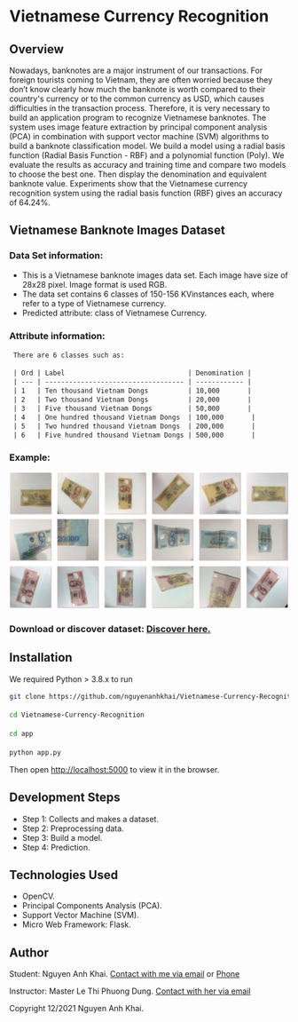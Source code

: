 # Vietnamese Currency Recognition

## Overview

Nowadays, banknotes are a major instrument of our transactions. For foreign tourists coming to Vietnam, they are often worried because they don’t know clearly how much the banknote is worth compared to their country's currency or to the common currency as USD, which causes difficulties in the transaction process. Therefore, it is very necessary to build an application program to recognize Vietnamese banknotes. The system uses image feature extraction by principal component analysis (PCA) in combination with support vector machine (SVM) algorithms to build a banknote classification model. We build a model using a radial basis function (Radial Basis Function - RBF) and a polynomial function (Poly). We evaluate the results as accuracy and training time and compare two models to choose the best one. Then display the denomination and equivalent banknote value. Experiments show that the Vietnamese currency recognition system using the radial basis function (RBF) gives an accuracy of 64.24%.

## Vietnamese Banknote Images Dataset

### Data Set information:

- This is a Vietnamese banknote images data set. Each image have size of 28x28 pixel. Image format is used RGB.
- The data set contains 6 classes of 150-156 KVinstances each, where refer to a type of Vietnamese currency.
- Predicted attribute: class of Vietnamese Currency.

### Attribute information:
     There are 6 classes such as:

     | Ord | Label                               | Denomination |
     | --- | ----------------------------------- | ------------ |
     | 1   | Ten thousand Vietnam Dongs          | 10,000       |
     | 2   | Two thousand Vietnam Dongs          | 20,000       |
     | 3   | Five thousand Vietnam Dongs         | 50,000       |
     | 4   | One hundred thousand Vietnam Dongs  | 100,000       |
     | 5   | Two hundred thousand Vietnam Dongs  | 200,000       |
     | 6   | Five hundred thousand Vietnam Dongs | 500,000       |

### Example:

![image](/screenshot/datasetExample.png)

### Download or discover dataset: [Discover here.](https://raw.githubusercontent.com/nguyenanhkhai/Vietnamese-Currency-Recognition/master/dataset/RGB.csv)

## Installation

We required Python > 3.8.x to run 

```sh
git clone https://github.com/nguyenanhkhai/Vietnamese-Currency-Recognition.git

cd Vietnamese-Currency-Recognition

cd app

python app.py
```
Then open [http://localhost:5000](http://localhost:5000) to view it in the browser.

## Development Steps

- Step 1: Collects and makes a dataset.
- Step 2: Preprocessing data.
- Step 3: Build a model.
- Step 4: Prediction.

## Technologies Used

- OpenCV.
- Principal Components Analysis (PCA).
- Support Vector Machine (SVM).
- Micro Web Framework: Flask.

## Author

Student: Nguyen Anh Khai. [Contact with me via email](anhkhainguyen9@gmail.com) or [Phone](0945757051)

Instructor: Master Le Thi Phuong Dung. [Contact with her via email](ltpdung@cit.ctu.edu.vn) 

Copyright 12/2021 Nguyen Anh Khai.
